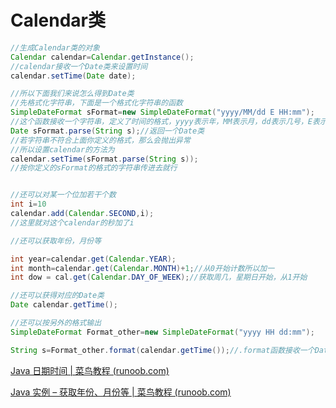 # Calendar类



```java
//生成Calendar类的对象
Calendar calendar=Calendar.getInstance();
//calendar接收一个Date类来设置时间
calendar.setTime(Date date);

//所以下面我们来说怎么得到Date类
//先格式化字符串，下面是一个格式化字符串的函数
SimpleDateFormat sFormat=new SimpleDateFormat("yyyy/MM/dd E HH:mm");
//这个函数接收一个字符串，定义了时间的格式，yyyy表示年，MM表示月，dd表示几号，E表示周几，HH表示小时，mm表示钟，其他的符号原封不动地保留。它有个函数，接收一个字符串
Date sFormat.parse(String s);//返回一个Date类
//若字符串不符合上面你定义的格式，那么会抛出异常
//所以设置calendar的方法为
calendar.setTime(sFormat.parse(String s));
//按你定义的sFormat的格式的字符串传进去就行


//还可以对某一个位加若干个数
int i=10
calendar.add(Calendar.SECOND,i);
//这里就对这个calendar的秒加了i

//还可以获取年份，月份等

int year=calendar.get(Calendar.YEAR);
int month=calendar.get(Calendar.MONTH)+1;//从0开始计数所以加一
int dow = cal.get(Calendar.DAY_OF_WEEK);//获取周几，星期日开始，从1开始

//还可以获得对应的Date类
Date calendar.getTime();

//还可以按另外的格式输出
SimpleDateFormat Format_other=new SimpleDateFormat("yyyy HH dd:mm");

String s=Format_other.format(calendar.getTime());//.format函数接收一个Date,所以要用calendar.getTime();


```

[Java 日期时间 | 菜鸟教程 (runoob.com)](https://www.runoob.com/java/java-date-time.html)

[Java 实例 – 获取年份、月份等 | 菜鸟教程 (runoob.com)](https://www.runoob.com/java/date-year-month.html)